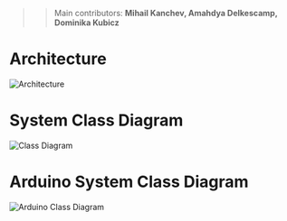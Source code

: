 >> Main contributors: **Mihail Kanchev, Amahdya Delkescamp, Dominika Kubicz**
# Architecture
![Architecture](https://i.imgur.com/B0XHQP4.jpg)

# System Class Diagram
![Class Diagram](https://i.imgur.com/Lj5W0nF.jpg)

# Arduino System Class Diagram
![Arduino Class Diagram](https://i.imgur.com/L2X1fda.jpg)
